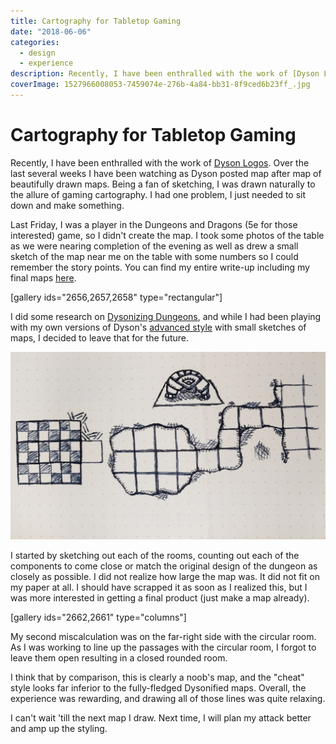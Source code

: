 ```yaml
---
title: Cartography for Tabletop Gaming
date: "2018-06-06"
categories: 
  - design
  - experience
description: Recently, I have been enthralled with the work of [Dyson Logos](http://www.dysonlogos.com/). Over the last several weeks I have been watching as Dyson posted map after map of beautifully drawn maps. Being a fan of sketching, I was drawn naturally to the allure of gaming cartography. I had one problem, I just needed to sit down and make something.
coverImage: 1527966008053-7459074e-276b-4a84-bb31-8f9ced6b23ff_.jpg
---
```


# Cartography for Tabletop Gaming
Recently, I have been enthralled with the work of [Dyson Logos](http://www.dysonlogos.com/). Over the last several weeks I have been watching as Dyson posted map after map of beautifully drawn maps. Being a fan of sketching, I was drawn naturally to the allure of gaming cartography. I had one problem, I just needed to sit down and make something.

Last Friday, I was a player in the Dungeons and Dragons (5e for those interested) game, so I didn't create the map. I took some photos of the table as we were nearing completion of the evening as well as drew a small sketch of the map near me on the table with some numbers so I could remember the story points. You can find my entire write-up including my final maps [here](https://sites.google.com/view/extant/home/612018).

\[gallery ids="2656,2657,2658" type="rectangular"\]

I did some research on [Dysonizing Dungeons](https://rpgcharacters.wordpress.com/2013/09/25/dysonize-your-dungeon/), and while I had been playing with my own versions of Dyson's [advanced style](https://rpgcharacters.wordpress.com/2013/09/28/advanced-dyson-dungeons/) with small sketches of maps, I decided to leave that for the future.

![Josh's Dyson-like style small](./images/1528249676994-8ab90b59-5a8f-433c-978f-9bbd3efee29e-e1528249949440.jpg)

I started by sketching out each of the rooms, counting out each of the components to come close or match the original design of the dungeon as closely as possible. I did not realize how large the map was. It did not fit on my paper at all. I should have scrapped it as soon as I realized this, but I was more interested in getting a final product (just make a map already).

\[gallery ids="2662,2661" type="columns"\]

My second miscalculation was on the far-right side with the circular room. As I was working to line up the passages with the circular room, I forgot to leave them open resulting in a closed rounded room.

I think that by comparison, this is clearly a noob's map, and the "cheat" style looks far inferior to the fully-fledged Dysonified maps. Overall, the experience was rewarding, and drawing all of those lines was quite relaxing.

I can't wait 'till the next map I draw. Next time, I will plan my attack better and amp up the styling.
